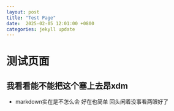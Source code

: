 ```yaml
---
layout: post
title: "Test Page"
date:  2025-02-05 12:01:00 +0800
categories: jekyll update
---
```



# 测试页面  

## 我看看能不能把这个塞上去昂xdm  

- markdown实在是不怎么会 好在也简单 回头闲着没事看两眼好了
